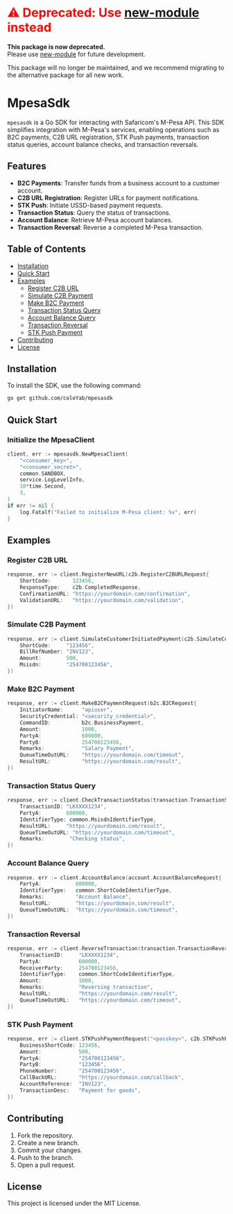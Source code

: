 # **<span style="color: red;">⚠️ Deprecated: Use [new-module](https://github.com/coleYab/mpesagosdk) instead</span>**

**This package is now deprecated.**  
Please use [new-module](https://github.com/coleYab/mpesagosdk) for future development.

This package will no longer be maintained, and we recommend migrating to the alternative package for all new work.

# MpesaSdk

`mpesasdk` is a Go SDK for interacting with Safaricom's M-Pesa API. This SDK simplifies integration with M-Pesa's services, enabling operations such as B2C payments, C2B URL registration, STK Push payments, transaction status queries, account balance checks, and transaction reversals.



## Features

- **B2C Payments**: Transfer funds from a business account to a customer account.
- **C2B URL Registration**: Register URLs for payment notifications.
- **STK Push**: Initiate USSD-based payment requests.
- **Transaction Status**: Query the status of transactions.
- **Account Balance**: Retrieve M-Pesa account balances.
- **Transaction Reversal**: Reverse a completed M-Pesa transaction.

## Table of Contents

- [Installation](#installation)
- [Quick Start](#quick-start)
- [Examples](#examples)
  - [Register C2B URL](#register-c2b-url)
  - [Simulate C2B Payment](#simulate-c2b-payment)
  - [Make B2C Payment](#make-b2c-payment)
  - [Transaction Status Query](#transaction-status-query)
  - [Account Balance Query](#account-balance-query)
  - [Transaction Reversal](#transaction-reversal)
  - [STK Push Payment](#stk-push-payment)
- [Contributing](#contributing)
- [License](#license)

## Installation

To install the SDK, use the following command:

```bash
go get github.com/coleYab/mpesasdk
```

## Quick Start

### Initialize the MpesaClient

```go
client, err := mpesasdk.NewMpesaClient(
    "<consumer_key>",
    "<consumer_secret>",
    common.SANDBOX,
    service.LogLevelInfo,
    10*time.Second,
    3,
)
if err != nil {
    log.Fatalf("Failed to initialize M-Pesa client: %v", err)
}
```

## Examples

### Register C2B URL

```go
response, err := client.RegisterNewURL(c2b.RegisterC2BURLRequest{
    ShortCode:       123456,
    ResponseType:    c2b.CompletedResponse,
    ConfirmationURL: "https://yourdomain.com/confirmation",
    ValidationURL:   "https://yourdomain.com/validation",
})
```

### Simulate C2B Payment

```go
response, err := client.SimulateCustomerInitiatedPayment(c2b.SimulateCustomerInititatedPayment{
    ShortCode:     "123456", 
    BillRefNumber: "INV123",
    Amount:        500,
    Msisdn:        "254700123456",
})
```

### Make B2C Payment

```go
response, err := client.MakeB2CPaymentRequest(b2c.B2CRequest{
    InitiatorName:      "apiuser",
    SecurityCredential: "<security_credential>",
    CommandID:          b2c.BusinessPayment, 
    Amount:             1000,
    PartyA:             600000,
    PartyB:             254700123456,
    Remarks:            "Salary Payment",
    QueueTimeOutURL:    "https://yourdomain.com/timeout",
    ResultURL:          "https://yourdomain.com/result",
})
```

### Transaction Status Query

```go
response, err := client.CheckTransactionStatus(transaction.TransactionStatusRequest{
    TransactionID: "LKXXXX1234",
    PartyA:        600000,
    IdentifierType: common.MsisdnIdentifierType, 
    ResultURL:     "https://yourdomain.com/result",
    QueueTimeOutURL: "https://yourdomain.com/timeout",
    Remarks:        "Checking status",
})
```

### Account Balance Query

```go
response, err := client.AccountBalance(account.AccountBalanceRequest{
    PartyA:           600000,
    IdentifierType:   common.ShortCodeIdentifierType,
    Remarks:          "Account Balance",
    ResultURL:        "https://yourdomain.com/result",
    QueueTimeOutURL:  "https://yourdomain.com/timeout",
})
```

### Transaction Reversal

```go
response, err := client.ReverseTransaction(transaction.TransactionReversalRequest{
    TransactionID:     "LKXXXX1234",
    PartyA:            600000,
    ReceiverParty:     254700123456,
    IdentifierType:    common.ShortCodeIdentifierType,
    Amount:            1000,
    Remarks:           "Reversing transaction",
    ResultURL:         "https://yourdomain.com/result",
    QueueTimeOutURL:   "https://yourdomain.com/timeout",
})
```

### STK Push Payment

```go
response, err := client.STKPushPaymentRequest("<passkey>", c2b.STKPushPaymentRequest{
    BusinessShortCode: 123456,
    Amount:            500,
    PartyA:            "254700123456",
    PartyB:            "123456",
    PhoneNumber:       "254700123456",
    CallBackURL:       "https://yourdomain.com/callback",
    AccountReference:  "INV123",
    TransactionDesc:   "Payment for goods",
})
```

## Contributing

1. Fork the repository.
2. Create a new branch.
3. Commit your changes.
4. Push to the branch.
5. Open a pull request.

## License

This project is licensed under the MIT License.
